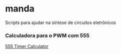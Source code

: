 # manda
Scripts para ajudar na síntese de circuitos eletrônicos

### Calculadora para o PWM com 555

[555 Timer Calculator](https://www.digikey.com.br/en/resources/conversion-calculators/conversion-calculator-555-timer)

